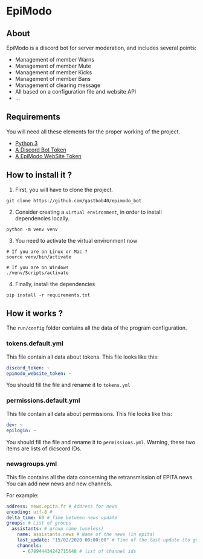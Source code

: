 # EpiModo

## About

EpiModo is a discord bot for server moderation, and includes several points:
- Management of member Warns
- Management of member Mute
- Management of member Kicks
- Management of member Bans
- Management of clearing message
- All based on a configuration file and website API
- ...


## Requirements

You will need all these elements for the proper working of the project.

- [Python 3](https://www.python.org/downloads/)
- [A Discord Bot Token](https://discordapp.com/developers/applications/)
- [A EpiModo WebSite Token](mailto:quentin.briolant@epita.fr?subject=[GitHub]%20Demande%20de%20Token)


## How to install it ?

1. First, you will have to clone the project.

```shell
git clone https://github.com/gastbob40/epimodo_bot
```

2. Consider creating a `virtual environment`, in order to install dependencies locally.

```shell
python -m venv venv
```

3. You need to activate the virtual environment now

```shell
# If you are on Linux or Mac ?
source venv/bin/activate 

# If you are on Windows
./venv/Scripts/activate
``` 

4. Finally, install the dependencies

````shell
pip install -r requirements.txt
````


## How it works ?

The `run/config` folder contains all the data of the program configuration.

### tokens.default.yml

This file contain all data about tokens. This file looks like this:
 
```yaml
discord_token: ~
epimodo_website_token: ~
```

You should fill the file and rename it to `tokens.yml`

### permissions.default.yml

This file contain all data about permissions. This file looks like this:
 
```yaml
dev: ~
epilogin: ~
```

You should fill the file and rename it to `permissions.yml`.
Warning, these two items are lists of dicscord IDs.

### newsgroups.yml

This file contains all the data concerning the retransmission of EPITA news.
You can add new news and new channels.

For example:

```yaml
address: news.epita.fr # Address for news
encoding: utf-8 # 
delta_time: 60 # Time between news update
groups: # List of groups
  assistants: # group name (useless)
    name: assistants.news # Name of the news (in epita)
    last_update: "15/02/2020 00:00:00" # Time of the last update (to get just new news)
    channels:
      - 678944434242715648 # list of channel ids
```